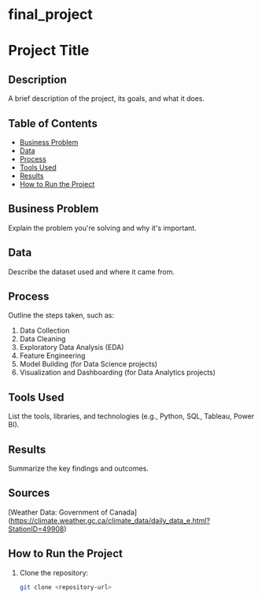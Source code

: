 # final_project

# Project Title

## Description
A brief description of the project, its goals, and what it does.

## Table of Contents
- [Business Problem](#business-problem)
- [Data](#data)
- [Process](#process)
- [Tools Used](#tools-used)
- [Results](#results)
- [How to Run the Project](#how-to-run-the-project)

## Business Problem
Explain the problem you're solving and why it's important.

## Data
Describe the dataset used and where it came from.

## Process
Outline the steps taken, such as:
1. Data Collection
2. Data Cleaning
3. Exploratory Data Analysis (EDA)
4. Feature Engineering
5. Model Building (for Data Science projects)
6. Visualization and Dashboarding (for Data Analytics projects)

## Tools Used
List the tools, libraries, and technologies (e.g., Python, SQL, Tableau, Power BI).

## Results
Summarize the key findings and outcomes.

## Sources
[Weather Data: Government of Canada] (https://climate.weather.gc.ca/climate_data/daily_data_e.html?StationID=49908) 

## How to Run the Project
1. Clone the repository:
   ```bash
   git clone <repository-url>



